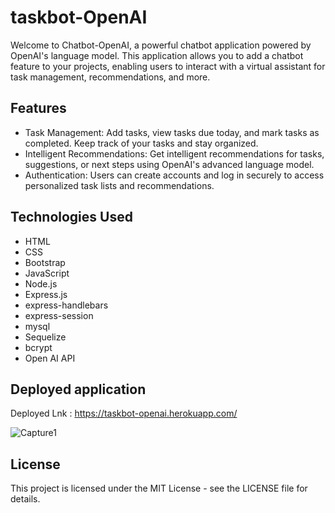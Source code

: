 # taskbot-OpenAI
Welcome to Chatbot-OpenAI, a powerful chatbot application powered by OpenAI's language model. This application allows you to add a chatbot feature to your projects, enabling users to interact with a virtual assistant for task management, recommendations, and more.

## Features
* Task Management: Add tasks, view tasks due today, and mark tasks as completed. Keep track of your tasks and stay organized.
* Intelligent Recommendations: Get intelligent recommendations for tasks, suggestions, or next steps using OpenAI's advanced language model.
* Authentication: Users can create accounts and log in securely to access personalized task lists and recommendations.

## Technologies Used
* HTML
* CSS
* Bootstrap
* JavaScript
* Node.js
* Express.js
* express-handlebars
* express-session
* mysql
* Sequelize
* bcrypt
* Open AI API

## Deployed application
Deployed Lnk : https://taskbot-openai.herokuapp.com/


![Capture1](https://github.com/Renjithkumar993/taskbot-openAI/assets/121647888/7929fa00-72b0-49b0-b6d3-6d3c9655c6f7)


## License
This project is licensed under the MIT License - see the LICENSE file for details.
